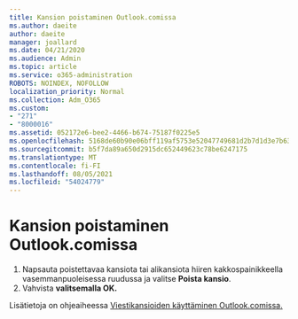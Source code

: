 ```yaml
---
title: Kansion poistaminen Outlook.comissa
ms.author: daeite
author: daeite
manager: joallard
ms.date: 04/21/2020
ms.audience: Admin
ms.topic: article
ms.service: o365-administration
ROBOTS: NOINDEX, NOFOLLOW
localization_priority: Normal
ms.collection: Adm_O365
ms.custom:
- "271"
- "8000016"
ms.assetid: 052172e6-bee2-4466-b674-75187f0225e5
ms.openlocfilehash: 5168de60b90e06bff119af5753e52047749681d2b7d1d3e7b632afe5607713a2
ms.sourcegitcommit: b5f7da89a650d2915dc652449623c78be6247175
ms.translationtype: MT
ms.contentlocale: fi-FI
ms.lasthandoff: 08/05/2021
ms.locfileid: "54024779"
---
```

# <a name="delete-a-folder-in-outlookcom"></a>Kansion poistaminen Outlook.comissa

1. Napsauta poistettavaa kansiota tai alikansiota hiiren kakkospainikkeella vasemmanpuoleisessa ruudussa ja valitse **Poista kansio**.
2. Vahvista **valitsemalla OK.**

Lisätietoja on ohjeaiheessa [Viestikansioiden käyttäminen Outlook.comissa.](https://support.office.com/article/6bb0723a-f39f-4a8d-bb3f-fab5dcc2510a?wt.mc_id=Office_Outlook_com_Alchemy)